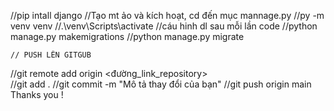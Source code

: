 //pip intall django
//Tạo mt ảo và kích hoạt, cd đến mục mannage.py
//py -m venv venv
//.\venv\Scripts\activate
//cáu hinh dl sau mỗi lần code 
//python manage.py makemigrations
//python manage.py migrate
  
    
    
    
    
    
    // PUSH LÊN GITGUB 
//git remote add origin <đường_link_repository>  
//git add .
//git commit -m "Mô tả thay đổi của bạn"
//git push origin main
    Thanks you !

